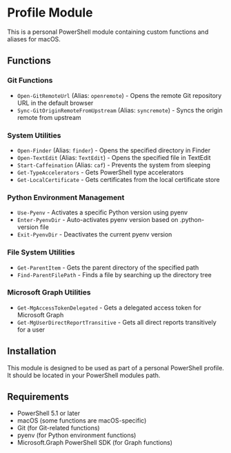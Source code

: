 # Profile Module

This is a personal PowerShell module containing custom functions and aliases for macOS.

## Functions

### Git Functions

- `Open-GitRemoteUrl` (Alias: `openremote`) - Opens the remote Git repository URL in the default browser
- `Sync-GitOriginRemoteFromUpstream` (Alias: `syncremote`) - Syncs the origin remote from upstream

### System Utilities

- `Open-Finder` (Alias: `finder`) - Opens the specified directory in Finder
- `Open-TextEdit` (Alias: `TextEdit`) - Opens the specified file in TextEdit
- `Start-Caffeination` (Alias: `caf`) - Prevents the system from sleeping
- `Get-TypeAccelerators` - Gets PowerShell type accelerators
- `Get-LocalCertificate` - Gets certificates from the local certificate store

### Python Environment Management

- `Use-Pyenv` - Activates a specific Python version using pyenv
- `Enter-PyenvDir` - Auto-activates pyenv version based on .python-version file
- `Exit-PyenvDir` - Deactivates the current pyenv version

### File System Utilities

- `Get-ParentItem` - Gets the parent directory of the specified path
- `Find-ParentFilePath` - Finds a file by searching up the directory tree

### Microsoft Graph Utilities

- `Get-MgAccessTokenDelegated` - Gets a delegated access token for Microsoft Graph
- `Get-MgUserDirectReportTransitive` - Gets all direct reports transitively for a user

## Installation

This module is designed to be used as part of a personal PowerShell profile. It should be located in your PowerShell modules path.

## Requirements

- PowerShell 5.1 or later
- macOS (some functions are macOS-specific)
- Git (for Git-related functions)
- pyenv (for Python environment functions)
- Microsoft.Graph PowerShell SDK (for Graph functions)
